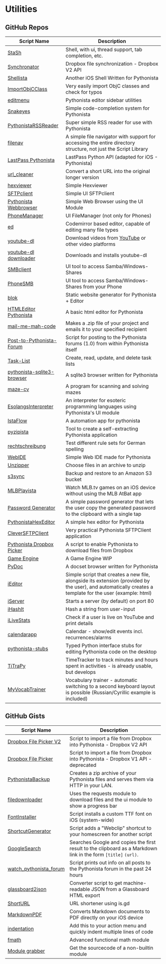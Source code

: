 # Utilities

GitHub Repos
------------

| Script Name   | Description   |
| ------------- | ------------- |
| [StaSh][]     | Shell, with ui, thread support, tab completion, etc. |
| [Synchronator][] | Dropbox file synchronization - Dropbox V2 API |
| [Shellista][] | Another iOS Shell Written for Pythonista |
| [ImportObjCClass][] | Very easily import ObjC classes and check for typos |
| [editmenu][] | Pythonista editor sidebar utilities |
| [Snakeyes][] | Simple code-completion system for Pythonista |
| [PythonistaRSSReader][] | Super simple RSS reader for use with Pythonista |
| [filenav][] | A simple file navigator with support for accessing the entire directory structure, not just the Script Library |
| [LastPass Pythonista][] | LastPass Python API (adapted for iOS - Pythonista) |
| [url_cleaner][] | Convert a short URL into the original longer version |
| [hexviewer][] | Simple Hexviewer |
| [SFTPclient][]   | Simple UI SFTPclient |
| [Pythonista Webbrowser][]   | Simple Web Browser using the UI Module |
| [PhoneManager][]| UI FileManager (not only for Phones) |
| [ed][]| Codemirror based editor, capable of editing many file types |
| [youtube-dl][]| Download videos from [YouTube][] or other video platforms |
| [youtube-dl downloader] | Downloads and installs youtube-dl |
| [SMBclient][]| UI tool to access Samba/Windows-Shares |
| [PhoneSMB][]| UI tool to access Samba/Windows-Shares from your Phone |
| [blok][] |  Static website generator for Pythonista + Editor |
| [HTMLEditor Pythonista][] |  A basic html editor for Pythonista |
| [mail-me-mah-code][] | Makes a .zip file of your project and emails it to your specified recipient |
| [Post-to-Pythonista-Forum][] | Script for posting to the Pythonista forums (1.0) from within Pythonista itself |
| [Task-List][]      | Create, read, update, and delete task lists |
| [pythonista-sqlite3-browser][]      | A sqlite3 browser written for Pythonista |
| [maze-cv][] | A program for scanning and solving mazes |
| [EsolangsInterpreter][] | An interpreter for esoteric programming languages using Pythonista's UI module |
| [IstaFlow][] |	A automation app for pythonista |
| [pyzipista][] | Tool to create a self-extracting Pythonista application |
| [rechtschreibung][] | Test different rule sets for German spelling |
| [WebIDE][] | Simple Web IDE made for Pythonista |
| [Unzipper][] | Choose files in an archive to unzip |
| [s3sync][] | Backup and restore to an Amazon S3 bucket |
| [MLBPlayista] | Watch MLB.tv games on an iOS device without using the MLB AtBat app |
| [Password Generator] | A simple password generator that lets the user copy the generated password to the clipboard with a single tap |
| [PythonistaHexEditor][] | A simple hex editor for Pythonista |
| [CleverSFTPClient][] | Very practical Pythonista SFTPClient application |
| [Pythonista Dropbox Picker][] | A script to enable Pythonista to download files from Dropbox |
| [Game Engine][] | A Game Engine WIP |
| [PyDoc][] | A docset browser written for Pythonista  |
| [iEditor][] | Simple script that creates a new file, alongside its extension (provided by the user), and automatically creates a template for the user (example: html)  |
| [iServer][] | Starts a server (by default) on port 80  |
| [iHashIt][] | Hash a string from user-input  |
| [iLiveStats][] | Check if a user is live on YouTube and print details  |
| [calendarapp][] | Calendar - show/edit events incl. recurrences/alarms |
| [pythonista-stubs][] | Typed Python interface stubs for editing Pythonista code on the desktop |
| [TiTraPy][] | TimeTracker to track minutes and hours spent in activities - is already usable, but develops|
| [MyVocabTrainer][] | Vocabulary trainer - automatic switching to a second keyboard layout is possible (Russian/Cyrillic example is included) |


GitHub Gists
------------

| Script Name        | Description   |
| -------------      | ------------- |
| [Dropbox File Picker V2][]      | Script to import a file from Dropbox into Pythonista - Dropbox V2 API |
| [Dropbox File Picker][]      | Script to import a file from Dropbox into Pythonista - Dropbox V1 API - deprecated |
| [PythonistaBackup][] | Creates a zip archive of your Pythonista files and serves them via HTTP in your LAN. |
| [filedownloader][] | Uses the requests module to download files and the ui module to show a progress bar |
| [FontInstaller][] | Script installs a custom TTF font on iOS (system-wide) |
| [ShortcutGenerator][] | Script adds a "Webclip" shortcut to your homescreen for another script |
| [GoogleSearch][] | Searches Google and copies the first result to the clipboard as a Markdown link in the form `[title]` `(url)`. |
| [watch_pythonista_forum][] | Script prints out info on all posts to the Pythonista forum in the past 24 hours |
| [glassboard2json][]  | Converter script to get machine-readable JSON from a Glassboard HTML export      |
| [ShortURL][]  |  URL shortener using is.gd      |
| [MarkdownPDF][] | Converts Markdown documents to PDF directly on your iOS device |
| [indentation][] | Add this to your action menu and quickly indent multiple lines of code|
| [fmath][] | Advanced functional math module      |
| [Module grabber][] | Get the sourcecode of a non-builtin module |

[blok]: https://github.com/solarfl4re/blok
[Dropbox File Picker]: https://gist.github.com/omz/fb180c58c94526e2c40b
[Dropbox File Picker V2]: https://gist.github.com/encela95dus/67fd65aec0c25336ac8e70153ebcf7eb
[ed]: https://github.com/jsbain/ed
[editmenu]: https://github.com/jsbain/editmenu
[EsolangsInterpreter]: https://www.github.com/MCS-Kaijin/EsolangsInterpreter
[FontInstaller]: https://gist.github.com/omz/9901460
[filedownloader]: https://gist.github.com/ejmsoftware/89edf288a15fde45682a
[filenav]: https://github.com/dgelessus/filenav
[fmath]: https://gist.github.com/671620616/6ce321b939dfc23797a3
[glassboard2json]: https://gist.github.com/omz/6674820
[GoogleSearch]: https://gist.github.com/omz/3908817
[hexviewer]: https://github.com/humberry/hexviewer
[HTMLEditor Pythonista]: https://github.com/Cethric/HTMLEditor-Pythonista/
[indentation]: https://gist.github.com/SebastianJarsve/8e4b396a1c8a1f3f80d0
[IstaFlow]: https://github.com/shaun-h/istaflow
[LastPass Pythonista]: https://github.com/HyShai/lastpass-pythonista
[mail-me-mah-code]: https://www.github.com/MCS-Kaijin/mail-me-mah-code
[MarkdownPDF]: https://gist.github.com/SpotlightKid/0efb4d07f28af1c8fc1b
[maze-cv]: https://github.com/The-Penultimate-Defenestrator/maze-cv
[Module grabber]: https://gist.github.com/671620616/0728664ccf51b9b2bcce
[PhoneManager]: https://github.com/humberry/PhoneManager
[PhoneSMB]: https://github.com/humberry/PhoneSMB
[Post-to-Pythonista-Forum]: https://github.com/danrcook/Post-to-Pythonista-Forum
[Pythonista Webbrowser]: https://github.com/SebastianJarsve/Pythonista-Webbrowser
[pythonista-sqlite3-browser]: https://github.com/shaun-h/pythonista-sqlite3-browser
[PythonistaBackup]: https://gist.github.com/omz/05f096319c23c4addba9
[PythonistaHexEditor]: https://github.com/MCS-Kaijin/PythonistaHexEditor
[PythonistaRSSReader]: https://github.com/dlo/PythonistaRSSReader
[pyzipista]: https://github.com/marcus67/pyzipista
[rechtschreibung]: https://github.com/marcus67/rechtschreibung
[SFTPclient]: https://github.com/humberry/sftp-client
[Shellista]: https://github.com/transistor1/shellista
[ShortcutGenerator]: https://gist.github.com/omz/7870550
[ShortURL]: https://gist.github.com/omz/5596891
[SMBclient]: https://github.com/humberry/SMBclient
[Snakeyes]: https://github.com/gerzer/snakeyes
[StaSh]: http://github.com/ywangd/stash
[Task-List]: https://github.com/robinsiebler/Task-List
[url_cleaner]: https://github.com/HyShai/url-cleaner
[watch_pythonista_forum]: https://gist.github.com/cclauss/8794104
[WebIDE]: https://github.com/Ivoah/WebIDE
[YouTube]: http://youtube.com
[youtube-dl]: https://github.com/HyShai/youtube-dl
[youtube-dl downloader]: https://github.com/shaun-h/pythonista-youtubedl-downloader
[Unzipper]: https://github.com/humberry/Unzipper
[ImportObjCClass]: https://github.com/lukaskollmer/pythonista-scripts/blob/master/ImportObjcClass/ImportObjCClass.py
[s3sync]: https://github.com/khilnani/s3sync.py
[MLBPlayista]: https://github.com/HyShai/MLBPlayista
[Password Generator]: https://github.com/ShunSakurai/password_generator/blob/master/password_iphone.py
[CleverSFTPClient]: https://github.com/nekotaroneko/CleverSFTPClient
[Pythonista Dropbox Picker]: https://github.com/zmitchell/Pythonista-Dropbox-Picker
[Game Engine]: https://github.com/TutorialDoctor/Pythonista-Projects/tree/master/Projects/Games/Game%20Engine
[Synchronator]: https://github.com/markhamilton1/Synchronator
[PyDoc]: https://github.com/shaun-h/PyDoc
[iEditor]: https://github.com/GoDzM4TT3O/iEditor
[iServer]: https://github.com/GoDzM4TT3O/iServer/
[iHashIt]: https://github.com/GoDzM4TT3O/iHashIt
[iLiveStats]: https://github.com/GoDzM4TT3O/iLiveStats
[calendarapp]: https://github.com/humberry/Calendar
[pythonista-stubs]: https://github.com/hbmartin/pythonista-stubs
[TiTraPy]: https://github.com/ArduFox/TiTraPy
[MyVocabTrainer]: https://github.com/humberry/MyVocabTrainer
